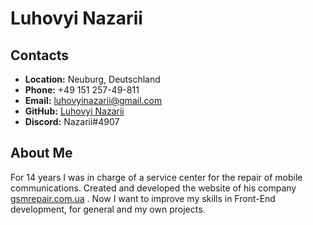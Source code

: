 # __Luhovyi Nazarii__

## __Contacts__
- __Location:__ Neuburg, Deutschland
- __Phone:__ +49 151 257-49-811
- __Email:__ luhovyinazarii@gmail.com
- __GitHub:__ [Luhovyi Nazarii](https://github.com/luhovyi-nazarii)
- __Discord:__ Nazarii#4907

## __About Me__
For 14 years I was in charge of a service center for the repair of mobile communications. Created and developed the website of his company [gsmrepair.com.ua](https://gsmrepair.com.ua) . Now I want to improve my skills in Front-End development, for general and my own projects.


